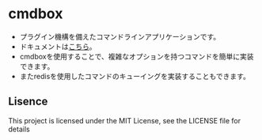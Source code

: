 # cmdbox

- プラグイン機構を備えたコマンドラインアプリケーションです。
- ドキュメントは[こちら](https://hamacom2004jp.github.io/cmdbox/)。
- cmdboxを使用することで、複雑なオプションを持つコマンドを簡単に実装できます。
- またredisを使用したコマンドのキューイングを実装することもできます。


## Lisence

This project is licensed under the MIT License, see the LICENSE file for details
